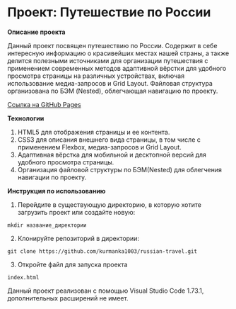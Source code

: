 # __Проект: Путешествие по России__

**Описание проекта**

Данный проект посвящен путешествию по России. Содержит в себе интересную информацию о красивейших местах нашей страны, а также делится полезными источниками для организации путешествия с применением современных методов адаптивной вёрстки для удобного просмотра страницы на различных устройствах, включая использование медиа-запросов и Grid Layout. Файловая структура организована по БЭМ (Nested), облегчающая навигацию по проекту.

[Ссылка на GitHub Pages](https://kurmanka1003.github.io/russian-travel/)

**Технологии**

1. HTML5 для отображения страницы и ее контента.
2. CSS3 для описания внешнего вида страницы, в том числе с применением Flexbox, медиа-запросов и Grid Layout.
3. Адаптивная вёрстка для мобильной и десктопной версий для удобного просмотра страницы.
4. Организация файловой структуры по БЭМ(Nested) для облегчения навигации по проекту.

**Инструкция по использованию**

1. Перейдите в существующую директорию, в которую хотите загрузить проект или создайте новую:

```
mkdir название_директории
````

2. Клонируйте репозиторий в директории:

```
git clone https://github.com/kurmanka1003/russian-travel.git
```
3. Откройте файл для запуска проекта

```
index.html
```

Данный проект реализован с помощью Visual Studio Code 1.73.1, дополнительных расширений не имеет.



